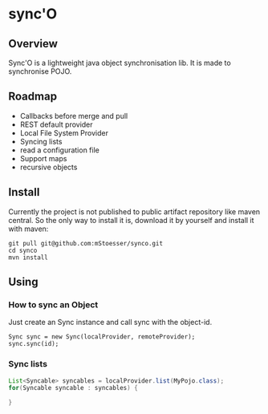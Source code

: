 # sync'O

## Overview
  Sync'O is a lightweight java object synchronisation lib. It is made to synchronise POJO.

## Roadmap
  * Callbacks before merge and pull
  * REST default provider
  * Local File System Provider
  * Syncing lists
  * read a configuration file
  * Support maps
  * recursive objects
  
  
## Install
Currently the project is not published to public artifact repository like maven central. 
So the only way to install it is, download it by yourself and install it with maven:
 
 ```
 git pull git@github.com:mStoesser/synco.git
 cd synco
 mvn install
 ```


## Using

### How to sync an Object

Just create an Sync instance and call sync with the object-id.

```
Sync sync = new Sync(localProvider, remoteProvider);
sync.sync(id);

```

### Sync lists

```java
List<Syncable> syncables = localProvider.list(MyPojo.class);
for(Syncable syncable : syncables) {

}

````




